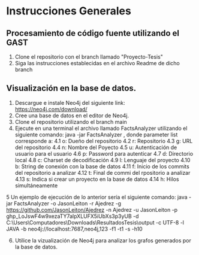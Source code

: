 # Instrucciones Generales

## Procesamiento de código fuente utilizando el GAST
1. Clone el repositorio con el branch llamado "Proyecto-Tesis"
2. Siga las instrucciones establecidas en el archivo Readme de dicho branch

## Visualización en la base de datos. 
1. Descargue e instale Neo4j del siguiente link: https://neo4j.com/download/
2. Cree una base de datos en el editor de Neo4j. 
3. Clone el repositorio utilizando el branch main
4. Ejecute en una terminal el archivo llamado FactsAnalyzer utilizando el siguiente comando: java -jar FactsAnalyzer <parameter list>, donde parameter list corresponde a: 
  4.1 o: Dueño del repositorio
  4.2 r: Repositorio
  4.3 g: URL del repositorio
  4.4 n: Nombre del Poyecto
  4.5 u: Autenticación de usuario para el usuario
  4.6 p: Password para autenticar
  4.7 d: Directorio local
  4.8 c: Charset de decodificación
  4.9 l: Lenguaje del proyecto
  4.10 b: String de conexión con la base de datos
  4.11 f: Inicio de los commits del repositorio a analizar
  4.12 t: Final de commi del rpositorio a analizar
  4.13 s: Indica si crear un proyecto en la base de datos
  4.14 h: Hilos simultáneamente
 
  5 Un ejemplo de ejecución de lo anterior sería el siguiente comando: 
  java -jar FactsAnalyzer -o JasonLeiton -r Ajedrez -g https://github.com/JasonLeiton/Ajedrez -n Ajedrez -u JasonLeiton -p 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 -d C:\\Users\\Computadores\\Downloads\\ResultadosTesis\\output -c UTF-8 -l JAVA -b neo4j://localhost:7687,neo4j,123 -f1 -t1 -s -h10

  6. Utilice la vizualización de Neo4j para analizar los grafos generados por la base de datos.
